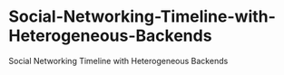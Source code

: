 # Social-Networking-Timeline-with-Heterogeneous-Backends
Social Networking Timeline with Heterogeneous Backends
